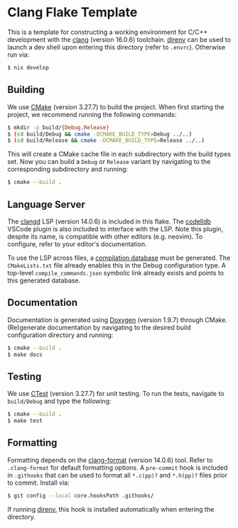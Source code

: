 # Clang Flake Template

This is a template for constructing a working environment for C/C++ development
with the [clang](https://clang.llvm.org/) (version 16.0.6) toolchain. [direnv](https://direnv.net/)
can be used to launch a dev shell upon entering this directory (refer to
`.envrc`). Otherwise run via:
```bash
$ nix develop
```

## Building

We use [CMake](https://cmake.org/) (version 3.27.7) to build the project. When
first starting the project, we recommend running the following commands:
```bash
$ mkdir -p build/{Debug,Release}
$ (cd build/Debug && cmake -DCMAKE_BUILD_TYPE=Debug ../..)
$ (cd build/Release && cmake -DCMAKE_BUILD_TYPE=Release ../..)
```
This will create a CMake cache file in each subdirectory with the build types
set. Now you can build a `Debug` or `Release` variant by navigating to the
corresponding subdirectory and running:
```bash
$ cmake --build .
```

## Language Server

The [clangd](https://clangd.llvm.org/) LSP (version 14.0.6) is included in this
flake. The [codelldb](https://github.com/vadimcn/codelldb) VSCode plugin is also
included to interface with the LSP. Note this plugin, despite its name, is
compatible with other editors (e.g. neovim). To configure, refer to your
editor's documentation.

To use the LSP across files, a
[compilation database](https://clang.llvm.org/docs/JSONCompilationDatabase.html)
must be generated. The `CMakeLists.txt` file already enables this in the Debug
configuration type. A top-level `compile_commands.json` symbolic link already
exists and points to this generated database.

## Documentation

Documentation is generated using [Doxygen](https://www.doxygen.nl/index.html)
(version 1.9.7) through CMake. (Re)generate documentation by navigating to
the desired build configuration directory and running:
```bash
$ cmake --build .
$ make docs
```

## Testing

We use [CTest](https://cmake.org/cmake/help/latest/module/CTest.html) (version
3.27.7) for unit testing. To run the tests, navigate to `build/Debug` and type
the following:
```bash
$ cmake --build .
$ make test
```

## Formatting

Formatting depends on the [clang-format](https://clang.llvm.org/docs/ClangFormat.html)
(version 14.0.6) tool. Refer to `.clang-format` for default formatting options.
A `pre-commit` hook is included in `.githooks` that can be used to format all
`*.c(pp)?` and `*.h(pp)?` files prior to commit. Install via:
```bash
$ git config --local core.hooksPath .githooks/
```
If running [direnv](https://direnv.net/), this hook is installed automatically
when entering the directory.
